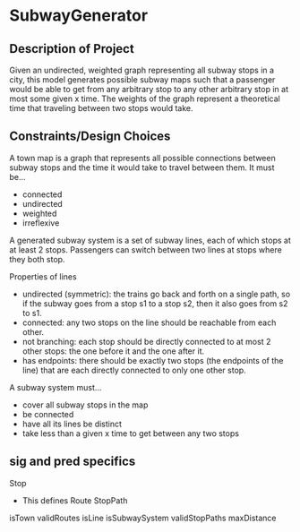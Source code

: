 # SubwayGenerator


## Description of Project
Given an undirected, weighted graph representing all subway stops in a city, this model generates possible subway maps such that a passenger would be able to get from any arbitrary stop to any other arbitrary stop in at most some given x time. The weights of the graph represent a theoretical time that traveling between two stops would take.

## Constraints/Design Choices
A town map is a graph that represents all possible connections between subway stops and the time it would take to travel between them. It must be...
- connected
- undirected
- weighted
- irreflexive

A generated subway system is a set of subway lines, each of which stops at at least 2 stops. Passengers can switch between two lines at stops where they both stop. 

Properties of lines
- undirected (symmetric): the trains go back and forth on a single path, so if the subway goes from a stop s1 to a stop s2, then it also goes from s2 to s1.
- connected: any two stops on the line should be reachable from each other.
- not branching: each stop should be directly connected to at most 2 other stops: the one before it and the one after it.
- has endpoints: there should be exactly two stops (the endpoints of the line) that are each directly connected to only one other stop.

A subway system must...
- cover all subway stops in the map
- be connected
- have all its lines be distinct
- take less than a given x time to get between any two stops


## sig and pred specifics
Stop
- This defines 
Route
StopPath

isTown
validRoutes
isLine
isSubwaySystem
validStopPaths
maxDistance

